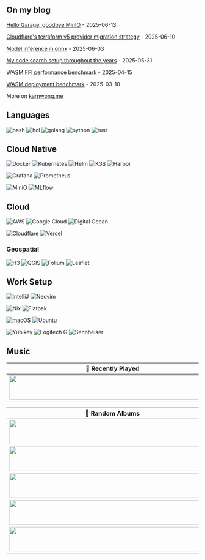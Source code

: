 [//]: # (<h1 align="center"><code>Hello, I'm Karn! 👋</code></h1>)
[//]: # ()
[//]: # (<p align="center">)

[//]: # ()
[//]: # ([//]: # &#40;<a href="https://github.com/kahnwong"><img src="https://img.shields.io/badge/-kahnwong-3a3a3a?style=flat&logo=GitHub&logoColor=white" /></a>&#41;)
[//]: # ([//]: # &#40;<a href="https://bsky.app/profile/karnwong.me"><img src="https://img.shields.io/badge/@karnwong.me-0285FF.svg?style=flat&logo=Bluesky&logoColor=white" /></a>&#41;)
[//]: # ()
[//]: # ([//]: # &#40;<a href="https://www.discord.com"><img src="https://img.shields.io/badge/-kahnwong%237593-5865F2?style=flat&logo=discord&logoColor=white" /></a>&#41;)
[//]: # ()
[//]: # ([//]: # &#40;<a href="https://www.linkedin.com/in/karnsiree-w-7b535b202/"><img src="https://img.shields.io/badge/-karnsiree&ndash;w&ndash;7b535b202-0072b1?style=flat&logo=Linkedin&logoColor=white" /></a>&#41;)
[//]: # (</p>)

[//]: # ()
[//]: # (<p align="center">)

[//]: # (<a href="https://buymeacoffee.com/kahnwong"><img src="https://img.shields.io/badge/Buy%20Me%20A%20Coffee-FFDD00.svg?style=for-the-badge&logo=Buy-Me-A-Coffee&logoColor=black" /></a>)

[//]: # (</p>)

[//]: # ()
[//]: # (<p align="center">)

[//]: # (<a href="mailto:karn@karnwong.me"><code>karn at karnwong dot me</code></a>)

[//]: # (</p>)

[//]: # (## Active communities)

[//]: # ()
[//]: # (- [Data Engineering Discord]&#40;https://invite.gg/dataengineering&#41; &#40;English&#41;)

[//]: # (- [Data Science Discord]&#40;https://discord.com/invite/UYNaemm&#41; &#40;English&#41;)

[//]: # (- [DevOps, SRE, & Infrastructure Discord]&#40;https://discord.com/invite/VEEnHkPzY6&#41; &#40;English&#41;)

[//]: # (- [Data Engineer Cafe]&#40;https://discuss.dataengineercafe.io&#41; &#40;Thai&#41;)

## On my blog

<!-- blog starts -->
[Hello Garage, goodbye MinIO](https://karnwong.me/posts/2025/06/hello-garage-goodbye-minio/) - 2025-06-13

[Cloudflare's terraform v5 provider migration strategy](https://karnwong.me/posts/2025/06/cloudflares-terraform-v5-provider-migration-strategy/) - 2025-06-10

[Model inference in onnx](https://karnwong.me/posts/2025/06/model-inference-in-onnx/) - 2025-06-03

[My code search setup throughout the years](https://karnwong.me/posts/2025/05/my-code-search-setup-throughout-the-years/) - 2025-05-31

[WASM FFI performance benchmark](https://karnwong.me/posts/2025/04/wasm-ffi-performance-benchmark/) - 2025-04-15

[WASM deployment benchmark](https://karnwong.me/posts/2025/03/wasm-deployment-benchmark/) - 2025-03-10
<!-- blog ends -->

More on [karnwong.me](https://www.karnwong.me/posts/)

</td><td valign="top" width="33%">

## Languages

![bash](https://img.shields.io/badge/GNU%20Bash-4EAA25.svg?style=for-the-badge&logo=GNU-Bash&logoColor=white)
![hcl](https://img.shields.io/badge/HCL-006BB6.svg?style=for-the-badge&logo=HCL&logoColor=white)
![golang](https://img.shields.io/badge/Go-00ADD8.svg?style=for-the-badge&logo=Go&logoColor=white)
![python](https://img.shields.io/badge/Python-3776AB.svg?style=for-the-badge&logo=Python&logoColor=white)
![rust](https://img.shields.io/badge/Rust-000000.svg?style=for-the-badge&logo=Rust&logoColor=white)

[//]: # (## Tools)

## Cloud Native

![Docker](https://img.shields.io/badge/docker-%230db7ed.svg?style=for-the-badge&logo=docker&logoColor=white)
![Kubernetes](https://img.shields.io/badge/kubernetes-%23326ce5.svg?style=for-the-badge&logo=kubernetes&logoColor=white)
![Helm](https://img.shields.io/badge/Helm-0F1689.svg?style=for-the-badge&logo=Helm&logoColor=white)
![K3S](https://img.shields.io/badge/K3s-FFC61C.svg?style=for-the-badge&logo=K3s&logoColor=black)
![Harbor](https://img.shields.io/badge/Harbor-60B932.svg?style=for-the-badge&logo=Harbor&logoColor=white)

![Grafana](https://img.shields.io/badge/grafana-%23F46800.svg?style=for-the-badge&logo=grafana&logoColor=white)
![Prometheus](https://img.shields.io/badge/Prometheus-E6522C?style=for-the-badge&logo=Prometheus&logoColor=white)

![MiniO](https://img.shields.io/badge/MinIO-C72E49.svg?style=for-the-badge&logo=MinIO&logoColor=white)
![MLflow](https://img.shields.io/badge/MLflow-0194E2.svg?style=for-the-badge&logo=MLflow&logoColor=white)

[//]: # (### DevOps)

[//]: # ()
[//]: # (![Caddy]&#40;https://img.shields.io/badge/Caddy-1F88C0.svg?style=for-the-badge&logo=Caddy&logoColor=white&#41;)

[//]: # (![Terraform]&#40;https://img.shields.io/badge/Terraform-7B42BC.svg?style=for-the-badge&logo=Terraform&logoColor=white&#41;)

[//]: # (![GitHub Actions]&#40;https://img.shields.io/badge/github%20actions-%232671E5.svg?style=for-the-badge&logo=githubactions&logoColor=white&#41;)

[//]: # (![Proxmox]&#40;https://img.shields.io/badge/Proxmox-E57000.svg?style=for-the-badge&logo=proxmox&logoColor=white&#41;)

[//]: # ()
[//]: # (![Authentik]&#40;https://img.shields.io/badge/Authentik-FD4B2D.svg?style=for-the-badge&logo=Authentik&logoColor=white&#41;)

[//]: # ()
[//]: # (![Infracost]&#40;https://img.shields.io/badge/Infracost-DB44B8.svg?style=for-the-badge&logo=Infracost&logoColor=white&#41;)

[//]: # (![NewRelic]&#40;https://img.shields.io/badge/New%20Relic-1CE783.svg?style=for-the-badge&logo=New-Relic&logoColor=white&#41;)

[//]: # (### Databases)

[//]: # ()
[//]: # (![Postgres]&#40;https://img.shields.io/badge/postgres-%23336791.svg?&style=for-the-badge&logo=postgresql&logoColor=white&#41;)

[//]: # (![MongoDB]&#40;https://img.shields.io/badge/MongoDB-47A248.svg?style=for-the-badge&logo=MongoDB&logoColor=white&#41;)

[//]: # (![BigQuery]&#40;https://img.shields.io/badge/BigQuery-%234285F4?style=for-the-badge&logoColor=white&logo=google-cloud&#41;)

[//]: # (![DuckDB]&#40;https://img.shields.io/badge/DuckDB-FFF000.svg?style=for-the-badge&logo=DuckDB&logoColor=black&#41;)

## Cloud

![AWS](https://img.shields.io/badge/AWS-%23FF9900.svg?style=for-the-badge&logo=amazon-aws&logoColor=white)
![Google Cloud](https://img.shields.io/badge/GoogleCloud-%234285F4.svg?style=for-the-badge&logo=google-cloud&logoColor=white)
![Digital Ocean](https://img.shields.io/badge/DigitalOcean-0080FF.svg?style=for-the-badge&logo=DigitalOcean&logoColor=white)

![Cloudflare](https://img.shields.io/badge/Cloudflare-F38020.svg?style=for-the-badge&logo=Cloudflare&logoColor=white)
![Vercel](https://img.shields.io/badge/Vercel-000000.svg?style=for-the-badge&logo=Vercel&logoColor=white)

[//]: # (![AWS Cloudwatch]&#40;https://img.shields.io/badge/Amazon%20CloudWatch-FF4F8B.svg?style=for-the-badge&logo=Amazon-CloudWatch&logoColor=white&#41;)

[//]: # (![AWS EC2]&#40;https://img.shields.io/badge/Amazon%20EC2-FF9900.svg?style=for-the-badge&logo=Amazon-EC2&logoColor=white&#41;)

[//]: # (![AWS ECS]&#40;https://img.shields.io/badge/Amazon%20ECS-FF9900.svg?style=for-the-badge&logo=Amazon-ECS&logoColor=white&#41;)

[//]: # (![AWS RDS]&#40;https://img.shields.io/badge/Amazon%20RDS-527FFF.svg?style=for-the-badge&logo=Amazon-RDS&logoColor=white&#41;)

[//]: # (![AWS S3]&#40;https://img.shields.io/badge/Amazon%20S3-569A31.svg?style=for-the-badge&logo=Amazon-S3&logoColor=white&#41;)

[//]: # (![AWS ELB]&#40;https://img.shields.io/badge/AWS%20Elastic%20Load%20Balancing-8C4FFF.svg?style=for-the-badge&logo=AWS-Elastic-Load-Balancing&logoColor=white&#41;)

[//]: # (![AWS Fargate]&#40;https://img.shields.io/badge/AWS%20Fargate-FF9900.svg?style=for-the-badge&logo=AWS-Fargate&logoColor=white&#41;)

[//]: # (![AWS Lambda]&#40;https://img.shields.io/badge/AWS%20Lambda-FF9900.svg?style=for-the-badge&logo=AWS-Lambda&logoColor=white&#41;)

[//]: # (![AWS Secrets Manager]&#40;https://img.shields.io/badge/AWS%20Secrets%20Manager-DD344C.svg?style=for-the-badge&logo=AWS-Secrets-Manager&logoColor=white&#41;)

[//]: # ()
[//]: # (![BigQuery]&#40;https://img.shields.io/badge/Google%20BigQuery-669DF6.svg?style=for-the-badge&logo=Google-BigQuery&logoColor=white&#41;)

[//]: # (![GCS]&#40;https://img.shields.io/badge/Google%20Cloud%20Storage-AECBFA.svg?style=for-the-badge&logo=Google-Cloud-Storage&logoColor=black&#41;)


[//]: # (### Python)

[//]: # (![FastAPI]&#40;https://img.shields.io/badge/FastAPI-009688.svg?style=for-the-badge&logo=FastAPI&logoColor=white&#41;)

[//]: # (![Pydantic]&#40;https://img.shields.io/badge/Pydantic-E92063.svg?style=for-the-badge&logo=Pydantic&logoColor=white&#41;)

[//]: # (![Pytest]&#40;https://img.shields.io/badge/Pytest-0A9EDC.svg?style=for-the-badge&logo=Pytest&logoColor=white&#41;)

[//]: # (### Data / ML)

[//]: # ()
[//]: # (![Apache Spark]&#40;https://img.shields.io/badge/Apache%20Spark-E25A1C.svg?style=for-the-badge&logo=Apache-Spark&logoColor=white&#41;)

[//]: # (![Apache Parquet]&#40;https://img.shields.io/badge/Apache%20Parquet-50ABF1.svg?style=for-the-badge&logo=Apache-Parquet&logoColor=white&#41;)

[//]: # (![Polars]&#40;https://img.shields.io/badge/Polars-CD792C.svg?style=for-the-badge&logo=Polars&logoColor=white&#41;)

[//]: # ()
[//]: # (![Ray]&#40;https://img.shields.io/badge/Ray-028CF0.svg?style=for-the-badge&logo=Ray&logoColor=white&#41;)

[//]: # (![scikit-learn]&#40;https://img.shields.io/badge/scikitlearn-F7931E.svg?style=for-the-badge&logo=scikit-learn&logoColor=white&#41;)

[//]: # (![DVC]&#40;https://img.shields.io/badge/DVC-13ADC7.svg?style=for-the-badge&logo=DVC&logoColor=white&#41;)

### Geospatial

![H3](https://img.shields.io/badge/H3-1E54B7.svg?style=for-the-badge&logo=H3&logoColor=white)
![QGIS](https://img.shields.io/badge/Qgis-589632.svg?style=for-the-badge&logo=Qgis&logoColor=white)
![Folium](https://img.shields.io/badge/Folium-77B829.svg?style=for-the-badge&logo=Folium&logoColor=white)
![Leaflet](https://img.shields.io/badge/Leaflet-199900.svg?style=for-the-badge&logo=Leaflet&logoColor=white)

[//]: # (### Misc)

[//]: # ()
[//]: # (![ffmpeg]&#40;https://img.shields.io/badge/FFmpeg-007808.svg?style=for-the-badge&logo=FFmpeg&logoColor=white&#41;)

## Work Setup

![IntelliJ](https://img.shields.io/badge/IntelliJ%20IDEA-000000.svg?style=for-the-badge&logo=IntelliJ-IDEA&logoColor=white)
![Neovim](https://img.shields.io/badge/NeoVim-%2357A143.svg?&style=for-the-badge&logo=neovim&logoColor=white)

![Nix](https://img.shields.io/badge/NIX-5277C3.svg?style=for-the-badge&logo=NixOS&logoColor=white)
![Flatpak](https://img.shields.io/badge/Flatpak-4A90D9.svg?style=for-the-badge&logo=Flatpak&logoColor=white)


![macOS](https://img.shields.io/badge/mac%20os-000000?style=for-the-badge&logo=macos&logoColor=F0F0F0)
![Ubuntu](https://img.shields.io/badge/Ubuntu-E95420?style=for-the-badge&logo=ubuntu&logoColor=white)


![Yubikey](https://img.shields.io/badge/Yubikey-84BD00.svg?style=for-the-badge&logo=Yubico&logoColor=white)
![Logitech G](https://img.shields.io/badge/Logitech%20G-00B8FC.svg?style=for-the-badge&logo=Logitech-G&logoColor=white)
![Sennheiser](https://img.shields.io/badge/Sennheiser-000000.svg?style=for-the-badge&logo=Sennheiser&logoColor=white)

## Music

| 🎵 Recently Played                                                                                                                                                                                                                                |
| ------------------------------------------------------------------------------------------------------------------------------------------------------------------------------------------------------------------------------------------------- |
| <a href="https://subsonic-widgets.karnwong.me/now-playing.svg"><img src="https://subsonic-widgets.karnwong.me/now-playing.svg" width="540" height="64"></a> |

<table>
  <thead>
    <tr>
      <th>🔀 Random Albums</th>
    </tr>
  </thead>
  <tbody>
    <tr>
      <td>
        <a
          href="https://subsonic-widgets.karnwong.me/random-album-1.svg"
          ><img
            src="https://subsonic-widgets.karnwong.me/random-album-1.svg"
            width="540"
            height="64"
        /></a>
      </td>
    </tr>
    <tr></tr>
    <!-- hide gray row -->
    <tr>
      <td>
        <a
          href="https://subsonic-widgets.karnwong.me/random-album-2.svg"
          ><img
            src="https://subsonic-widgets.karnwong.me/random-album-2.svg"
            width="540"
            height="64"
        /></a>
      </td>
    </tr>
    <tr></tr>
    <!-- hide gray row -->
    <tr>
      <td>
        <a
          href="https://subsonic-widgets.karnwong.me/random-album-3.svg"
          ><img
            src="https://subsonic-widgets.karnwong.me/random-album-3.svg"
            width="540"
            height="64"
        /></a>
      </td>
    </tr>
    <tr></tr>
    <!-- hide gray row -->
    <tr>
      <td>
        <a
          href="https://subsonic-widgets.karnwong.me/random-album-4.svg"
          ><img
            src="https://subsonic-widgets.karnwong.me/random-album-4.svg"
            width="540"
            height="64"
        /></a>
      </td>
    </tr>
    <tr></tr>
    <!-- hide gray row -->
    <tr>
      <td>
        <a
          href="https://subsonic-widgets.karnwong.me/random-album-5.svg"
          ><img
            src="https://subsonic-widgets.karnwong.me/random-album-5.svg"
            width="540"
            height="64"
        /></a>
      </td>
    </tr>
  </tbody>
</table>
